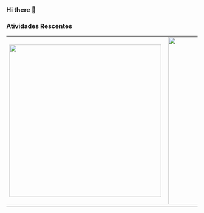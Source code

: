 ### Hi there 👋

<!--
**guilhermemaas/guilhermemaas** is a ✨ _special_ ✨ repository because its `README.md` (this file) appears on your GitHub profile.

Here are some ideas to get you started:

- 🔭 I’m currently working on ...
- 🌱 I’m currently learning ...
- 👯 I’m looking to collaborate on ...
- 🤔 I’m looking for help with ...
- 💬 Ask me about ...
- 📫 How to reach me: ...
- 😄 Pronouns: ...
- ⚡ Fun fact: ...
-->

### Atividades Rescentes
<center>
<table>
  <tr>
      <td><img width="400px" align="left" src="https://github-readme-stats.vercel.app/api/top-langs/?username=guilhermemaas&hide=html&layout=compact&theme=dracula" /></td>
      <td><img width="440px" align="left" src="https://github-readme-stats.vercel.app/api?username=guilhermemaas&theme=dracula&show_icons=true" /></td>
  </tr>  
</table>
</center>
